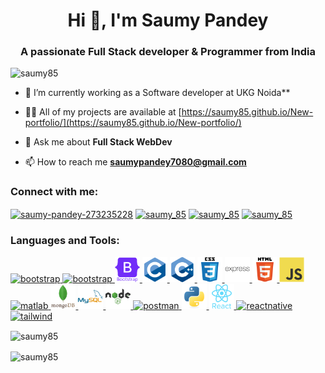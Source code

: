 <h1 align="center">Hi 👋, I'm Saumy Pandey</h1>
<h3 align="center">A passionate Full Stack developer & Programmer from India</h3>

<p align="left"> <img src="https://komarev.com/ghpvc/?username=saumy85&label=Profile%20views&color=0e75b6&style=flat" alt="saumy85" /> </p>

- 🌱 I’m currently working as a Software developer at UKG Noida**

- 👨‍💻 All of my projects are available at [https://saumy85.github.io/New-portfolio/](https://saumy85.github.io/New-portfolio/)

- 💬 Ask me about **Full Stack WebDev**

- 📫 How to reach me **saumypandey7080@gmail.com**

<h3 align="left">Connect with me:</h3>
<p align="left">
<a href="https://linkedin.com/in/saumy-pandey-273235228" target="blank"><img align="center" src="https://raw.githubusercontent.com/rahuldkjain/github-profile-readme-generator/master/src/images/icons/Social/linked-in-alt.svg" alt="saumy-pandey-273235228" height="30" width="40" /></a>
<a href="https://www.codechef.com/users/saumy_85" target="blank"><img align="center" src="https://cdn.jsdelivr.net/npm/simple-icons@3.1.0/icons/codechef.svg" alt="saumy_85" height="30" width="40" /></a>
<a href="https://www.leetcode.com/saumy_85" target="blank"><img align="center" src="https://raw.githubusercontent.com/rahuldkjain/github-profile-readme-generator/master/src/images/icons/Social/leet-code.svg" alt="saumy_85" height="30" width="40" /></a>
<a href="https://auth.geeksforgeeks.org/user/saumy_85" target="blank"><img align="center" src="https://raw.githubusercontent.com/rahuldkjain/github-profile-readme-generator/master/src/images/icons/Social/geeks-for-geeks.svg" alt="saumy_85" height="30" width="40" /></a>
</p>

<h3 align="left">Languages and Tools:</h3>
<p align="left"> 
<a href="https://www.dotnet.com" target="_blank" rel="noreferrer"> <img src="https://raw.githubusercontent.com/devicons/devicon/master/icons/dotnet/dotnet-original-wordmark.svg" alt="bootstrap" width="40" height="40"/> </a> 
<a href="https://www.csharp.com" target="_blank" rel="noreferrer"> <img src="https://raw.githubusercontent.com/devicons/devicon/master/icons/csharp/csharp-original-wordmark.svg" alt="bootstrap" width="40" height="40"/> </a> 
<a href="https://getbootstrap.com" target="_blank" rel="noreferrer"> <img src="https://raw.githubusercontent.com/devicons/devicon/master/icons/bootstrap/bootstrap-plain-wordmark.svg" alt="bootstrap" width="40" height="40"/> </a> 
<a href="https://www.cprogramming.com/" target="_blank" rel="noreferrer"> <img src="https://raw.githubusercontent.com/devicons/devicon/master/icons/c/c-original.svg" alt="c" width="40" height="40"/> </a> 
<a href="https://www.w3schools.com/cpp/" target="_blank" rel="noreferrer"> <img src="https://raw.githubusercontent.com/devicons/devicon/master/icons/cplusplus/cplusplus-original.svg" alt="cplusplus" width="40" height="40"/> </a> 
<a href="https://www.w3schools.com/css/" target="_blank" rel="noreferrer"> <img src="https://raw.githubusercontent.com/devicons/devicon/master/icons/css3/css3-original-wordmark.svg" alt="css3" width="40" height="40"/> </a>
<a href="https://expressjs.com" target="_blank" rel="noreferrer"> <img src="https://raw.githubusercontent.com/devicons/devicon/master/icons/express/express-original-wordmark.svg" alt="express" width="40" height="40"/> </a>
<a href="https://www.w3.org/html/" target="_blank" rel="noreferrer"> <img src="https://raw.githubusercontent.com/devicons/devicon/master/icons/html5/html5-original-wordmark.svg" alt="html5" width="40" height="40"/> </a>
<a href="https://developer.mozilla.org/en-US/docs/Web/JavaScript" target="_blank" rel="noreferrer"> <img src="https://raw.githubusercontent.com/devicons/devicon/master/icons/javascript/javascript-original.svg" alt="javascript" width="40" height="40"/> </a> 
<a href="https://www.mathworks.com/" target="_blank" rel="noreferrer"> <img src="https://upload.wikimedia.org/wikipedia/commons/2/21/Matlab_Logo.png" alt="matlab" width="40" height="40"/> </a>
<a href="https://www.mongodb.com/" target="_blank" rel="noreferrer"> <img src="https://raw.githubusercontent.com/devicons/devicon/master/icons/mongodb/mongodb-original-wordmark.svg" alt="mongodb" width="40" height="40"/> </a> 
<a href="https://www.mysql.com/" target="_blank" rel="noreferrer"> <img src="https://raw.githubusercontent.com/devicons/devicon/master/icons/mysql/mysql-original-wordmark.svg" alt="mysql" width="40" height="40"/> </a> 
<a href="https://nodejs.org" target="_blank" rel="noreferrer"> <img src="https://raw.githubusercontent.com/devicons/devicon/master/icons/nodejs/nodejs-original-wordmark.svg" alt="nodejs" width="40" height="40"/> </a>
<a href="https://postman.com" target="_blank" rel="noreferrer"> <img src="https://www.vectorlogo.zone/logos/getpostman/getpostman-icon.svg" alt="postman" width="40" height="40"/> </a>
<a href="https://www.python.org" target="_blank" rel="noreferrer"> <img src="https://raw.githubusercontent.com/devicons/devicon/master/icons/python/python-original.svg" alt="python" width="40" height="40"/> </a>
<a href="https://reactjs.org/" target="_blank" rel="noreferrer"> <img src="https://raw.githubusercontent.com/devicons/devicon/master/icons/react/react-original-wordmark.svg" alt="react" width="40" height="40"/> </a> 
<a href="https://reactnative.dev/" target="_blank" rel="noreferrer"> <img src="https://reactnative.dev/img/header_logo.svg" alt="reactnative" width="40" height="40"/> </a>
<a href="https://tailwindcss.com/" target="_blank" rel="noreferrer"> <img src="https://www.vectorlogo.zone/logos/tailwindcss/tailwindcss-icon.svg" alt="tailwind" width="40" height="40"/> </a> </p>

<p><img align="center" src="https://github-readme-stats.vercel.app/api/top-langs?username=saumy85&show_icons=true&locale=en&layout=compact" alt="saumy85" /></p>

<p><img align="center" src="https://github-readme-streak-stats.herokuapp.com/?user=saumy85&" alt="saumy85" /></p>
